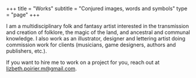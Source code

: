+++
title = "Works"
subtitle = "Conjured images, words and symbols"
type = "page"
+++

I am a multidisciplinary folk and fantasy artist interested in the transmission and creation of folklore, the magic of the land, and ancestral and communal knowledge. I also work as an illustrator, designer and lettering artist doing commission work for clients (musicians, game designers, authors and publishers, etc.).   

If you want to hire me to work on a project for you, reach out at lizbeth.poirier.m@gmail.com.
